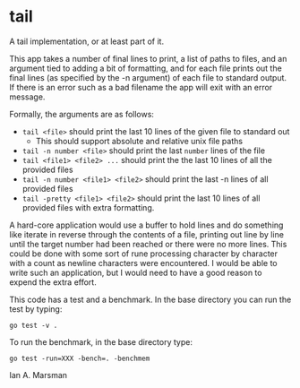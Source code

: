# tail

A tail implementation, or at least part of it.

This app takes a number of final lines to print, a list of paths to files, and
an argument tied to adding a bit of formatting, and for each file prints out the
final lines (as specified by the -n argument) of each file to standard output.
If there is an error such as a bad filename the app will exit with an error
message.

Formally, the arguments are as follows:

* `tail <file>` should print the last 10 lines of the given file to standard out
	*   This should support absolute and relative unix file paths
* `tail -n number <file>` should print the last `number` lines of the file
* `tail <file1> <file2> ...` should print the the last 10 lines of all the provided files
* `tail -n number <file1> <file2>` should print the last -n lines of all provided files
* `tail -pretty <file1> <file2>` should print the last 10 lines of all provided
  files with extra formatting.

A hard-core application would use a buffer to hold lines and do something like
iterate in reverse through the contents of a file, printing out line by line
until the target number had been reached or there were no more lines. This could
be done with some sort of rune processing character by character with a count as
newline characters were encountered. I would be able to write such an
application, but I would need to have a good reason to expend the extra effort.

This code has a test and a benchmark. In the base directory you can run the test
by typing:

`go test -v .`

To run the benchmark, in the base directory type:

`go test -run=XXX -bench=. -benchmem`


Ian A. Marsman